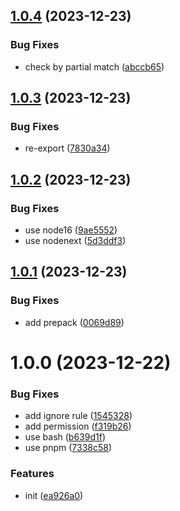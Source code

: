 ## [1.0.4](https://github.com/makotot/eslint-plugin-config-itself/compare/v1.0.3...v1.0.4) (2023-12-23)


### Bug Fixes

* check by partial match ([abccb65](https://github.com/makotot/eslint-plugin-config-itself/commit/abccb65ab94dd8752901a03ab1dda60916756631))

## [1.0.3](https://github.com/makotot/eslint-plugin-config-itself/compare/v1.0.2...v1.0.3) (2023-12-23)


### Bug Fixes

* re-export ([7830a34](https://github.com/makotot/eslint-plugin-config-itself/commit/7830a34ed31999b1ff45cf14f4f74a3a6f1668e9))

## [1.0.2](https://github.com/makotot/eslint-plugin-config-itself/compare/v1.0.1...v1.0.2) (2023-12-23)


### Bug Fixes

* use node16 ([9ae5552](https://github.com/makotot/eslint-plugin-config-itself/commit/9ae5552264fd9e325dcdd15116b16534d4da8a61))
* use nodenext ([5d3ddf3](https://github.com/makotot/eslint-plugin-config-itself/commit/5d3ddf331640b130e03d1339568680487a0bed6a))

## [1.0.1](https://github.com/makotot/eslint-plugin-config-itself/compare/v1.0.0...v1.0.1) (2023-12-23)


### Bug Fixes

* add prepack ([0069d89](https://github.com/makotot/eslint-plugin-config-itself/commit/0069d896f47091e7250ab85763a18f60d398a383))

# 1.0.0 (2023-12-22)


### Bug Fixes

* add ignore rule ([1545328](https://github.com/makotot/eslint-plugin-config-itself/commit/15453289107bc3688530a66902a9ea3ec17c1719))
* add permission ([f319b26](https://github.com/makotot/eslint-plugin-config-itself/commit/f319b264c1df8044d99a3dcccdc596385f74c257))
* use bash ([b639d1f](https://github.com/makotot/eslint-plugin-config-itself/commit/b639d1f9dafd222a4432fd406fe40241ca717333))
* use pnpm ([7338c58](https://github.com/makotot/eslint-plugin-config-itself/commit/7338c5844530f90971ed30cd786fc119bfd95343))


### Features

* init ([ea926a0](https://github.com/makotot/eslint-plugin-config-itself/commit/ea926a054abd1084cb4614ff76325f49f2de582d))
